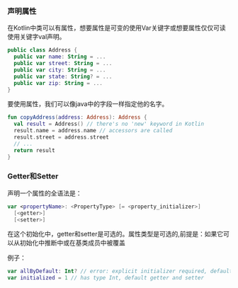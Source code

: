 ### 声明属性
在Kotlin中类可以有属性，想要属性是可变的使用Var关键字或想要属性仅仅可读使用关键字val声明。
```Kotlin
public class Address { 
  public var name: String = ...
  public var street: String = ...
  public var city: String = ...
  public var state: String? = ...
  public var zip: String = ...
}
```

要使用属性，我们可以像java中的字段一样指定他的名字。
```Kotlin
fun copyAddress(address: Address): Address {
  val result = Address() // there's no 'new' keyword in Kotlin
  result.name = address.name // accessors are called
  result.street = address.street
  // ...
  return result
}
```

### Getter和Setter
声明一个属性的全语法是：
```Kotlin
var <propertyName>: <PropertyType> [= <property_initializer>]
  [<getter>]
  [<setter>]
```

在这个初始化中，getter和setter是可选的。属性类型是可选的,前提是：如果它可以从初始化中推断中或在基类成员中被覆盖

例子：
```Kotlin
var allByDefault: Int? // error: explicit initializer required, default getter and setter implied
var initialized = 1 // has type Int, default getter and setter
```